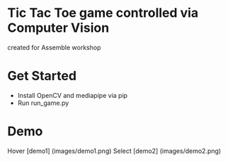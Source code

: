 # Tic Tac Toe game controlled via Computer Vision
created for Assemble workshop

# Get Started
- Install OpenCV and mediapipe via pip
- Run run_game.py

# Demo
Hover
[demo1] (images/demo1.png)
Select
[demo2] (images/demo2.png)

